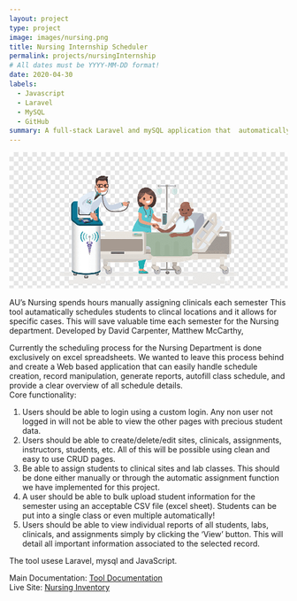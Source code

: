 ```yaml
---
layout: project
type: project
image: images/nursing.png
title: Nursing Internship Scheduler
permalink: projects/nursingInternship
# All dates must be YYYY-MM-DD format!
date: 2020-04-30
labels:
  - Javascript
  - Laravel
  - MySQL
  - GitHub
summary: A full-stack Laravel and mySQL application that  automatically schedules student nursing internships.
---
```


<img class="ui medium right floated rounded image" src="../images/nursing.png">

AU’s Nursing spends hours manually assigning clinicals each semester
This tool  autamatically schedules students to clincal locations and it allows for specific cases.
This will save valuable time each semester for the Nursing department. Developed by David Carpenter, Matthew McCarthy, 

Currently the scheduling process for the Nursing Department is done exclusively on excel spreadsheets. We wanted to leave this process behind and create a Web based application that can easily handle schedule creation, record manipulation, generate reports, autofill class schedule, and provide a clear overview of all schedule details. 
<br />
Core functionality:
<ol>
  <li>
    Users should be able to login using a custom login. Any non user not logged in will not be able to view the other pages with precious student data.
  </li><li>
  Users should be able to create/delete/edit sites, clinicals, assignments, instructors, students, etc. All of this will be possible using clean and easy to use CRUD pages.
</li><li>Be able to assign students to clinical sites and lab classes. This should be done either manually or through the automatic assignment function we have implemented for this project.
</li><li>A user should be able to bulk upload student information for the semester using an acceptable CSV file (excel sheet). Students can be put into a single class or even multiple automatically!
</li><li>Users should be able to view individual reports of all students, labs, clinicals, and assignments simply by clicking the ‘View’ button. This will detail all important information associated to the selected record. 
</li></ol>

The tool usese Laravel, mysql and JavaScript. 
 
Main Documentation: <a href="https://docs.google.com/document/d/1A81BZKhSDrkUNhHy4P1q_K3bNwyQrbsJv1YrVKFPFI0/edit">Tool Documentation</a>
<br />
Live Site: <a href="http://45.55.136.114:8000/"> Nursing Inventory </a>

